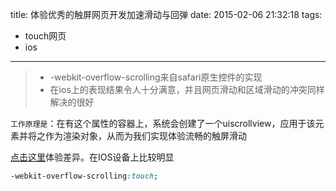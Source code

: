 title: 体验优秀的触屏网页开发加速滑动与回弹
date: 2015-02-06 21:32:18
tags:
- touch网页
- ios
---

> * -webkit-overflow-scrolling来自safari原生控件的实现
> * 在ios上的表现结果令人十分满意，并且网页滑动和区域滑动的冲突同样解决的很好

`工作原理是`：在有这个属性的容器上，系统会创建了一个uiscrollview，应用于该元素并将之作为渲染对象，从而为我们实现体验流畅的触屏滑动

[点击这里](/demos/IOS_Scroll.html)体验差异。在IOS设备上比较明显
```css
-webkit-overflow-scrolling:touch;
```
